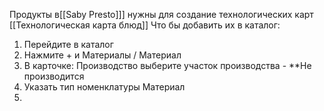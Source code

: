 Продукты в[[Saby Presto]]] нужны для создание технологических карт [[Технологическая карта блюд]] 
Что бы добавить их в каталог:
1. Перейдите в каталог
2. Нажмите + и Материалы / Материал
3. В карточке: Производство выберите участок производства - **Не производится
4. Указать тип номенклатуры Материал
5. 